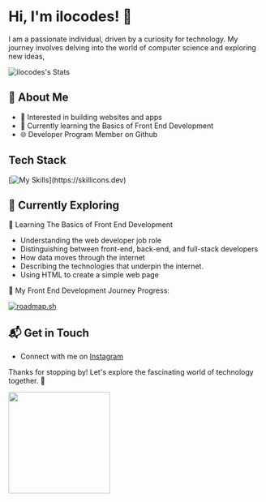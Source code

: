 # Hi, I'm ilocodes! 👋
I am a passionate individual, driven by a curiosity for technology. My journey involves delving into the world of computer science and exploring new ideas,

![ilocodes's Stats](https://github-readme-stats.vercel.app/api?username=ilocodes&theme=vue-dark&show_icons=true&hide_border=true&count_private=true)

## 🚀 About Me

- 🔭 Interested in building websites and apps
- 🌱 Currently learning the Basics of Front End Development
- 🌐 Developer Program Member on Github

## Tech Stack
[![My Skills](https://skillicons.dev/icons?i=html,css,)](https://skillicons.dev)

## 🌱 Currently Exploring
📖 Learning The Basics of Front End Development
  - Understanding the web developer job role
  - Distinguishing between front-end, back-end, and full-stack developers
  - How data moves through the internet
  - Describing the technologies that underpin the internet.
  - Using HTML to create a simple web page
    
🚗 My Front End Development Journey Progress:

[![roadmap.sh](https://roadmap.sh/card/wide/64b3af139a1017508d21d7da?variant=dark&roadmaps=frontend)](https://roadmap.sh)
    
## 📬 Get in Touch

- Connect with me on [Instagram](https://instagram.com/ilocodes)

Thanks for stopping by! Let's explore the fascinating world of technology together. 🚀

<a href="https://giphy.com/gifs/hellogiggles-i-love-you-bffs-7fj4un4Rd4YTK">
    <img src="https://media.giphy.com/media/7fj4un4Rd4YTK/giphy.gif" width="200" height="200" />
</a>

